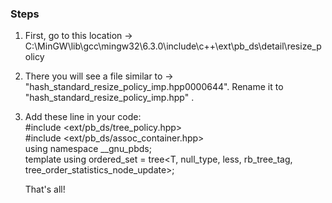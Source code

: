 ### Steps
1) First, go to this location -> C:\MinGW\lib\gcc\mingw32\6.3.0\include\c++\ext\pb_ds\detail\resize_policy
2) There you will see a file similar to -> "hash_standard_resize_policy_imp.hpp0000644". Rename it to "hash_standard_resize_policy_imp.hpp" . 
3) Add these line in your code: <br>
   #include <ext/pb_ds/tree_policy.hpp> <br>
   #include <ext/pb_ds/assoc_container.hpp> <br>
   using namespace __gnu_pbds; <br>
   template <typename T>  using ordered_set = tree<T, null_type, less<T>, rb_tree_tag, tree_order_statistics_node_update>; <br>
   
   That's all!
